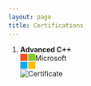 ```yaml
---
layout: page
title: Certifications
---
```



<!---1. ![Microsoft](/assets/icons/microsoft.png){:height="60" width="60" border-radius="0"} --->
1.	**Advanced C++**<br/>
	<img align="left" width="30" height="30" src="/assets/icons/microsoft.png">    Microsoft
	
	![Certificate](https://courses.edx.org/certificates/5bc13c9ca74f41f0b868bd8c8100c2f8)